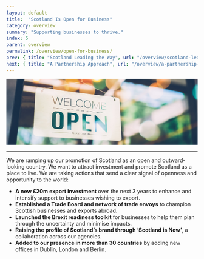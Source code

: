 ```yaml
---
layout: default
title:  "Scotland Is Open for Business"
category: overview
summary: "Supporting businesses to thrive."
index: 5
parent: overview
permalink: /overview/open-for-business/
prev: { title: "Scotland Leading the Way", url: "/overview/scotland-leading-the-way/"}
next: { title: "A Partnership Approach", url: "/overview/a-partnership-approach/"}
---
```


![A sign saying 'Open'](/assets/images/pageimages/overview5.jpg)
<br>
<hr>

We are ramping up our promotion of Scotland as an open and outward-looking country. We want to attract investment and promote Scotland as a place to live. We are taking actions that send a clear signal of openness and opportunity to the world: 
  
* **A new £20m export investment** over the next 3 years to enhance and intensify support to businesses wishing to export. 
* **Established a Trade Board and network of trade envoys** to champion Scottish businesses and exports abroad. 
* **Launched the Brexit readiness toolkit** for businesses to help them plan through the uncertainty and minimise impacts.
* **Raising the profile of Scotland’s brand through ‘Scotland is Now’**, a collaboration across our agencies. 
* **Added to our presence in more than 30 countries** by adding new offices in Dublin, London and Berlin. 


